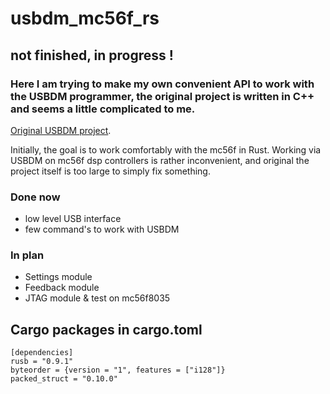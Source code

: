 # usbdm_mc56f_rs

## not finished, in progress !

###  Here I am trying to make my own convenient API to work with the USBDM programmer, the original project is written in C++ and seems a little complicated to me.
 [Original USBDM project](https://github.com/podonoghue/usbdm-eclipse-makefiles-build/tree/85cc87da0808b8fe4ba4ec6ac7f2c450a89fc34e).

 Initially, the goal is to work comfortably with the mc56f in Rust. Working via USBDM on mc56f dsp controllers is rather inconvenient, and original the project itself is too large to simply fix something.

###  Done now
* low level USB interface
* few command's to work with USBDM

###  In plan
* Settings module
* Feedback module
* JTAG module & test on mc56f8035

##  Cargo packages in cargo.toml

```
[dependencies]
rusb = "0.9.1"
byteorder = {version = "1", features = ["i128"]}
packed_struct = "0.10.0"
```
